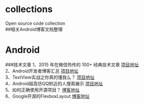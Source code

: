 # collections
Open source code collection<br>
##相关Android博客文档整理
# Android
###技术文章
1、2015 年在微信热传的 100+ 经典技术文章  [项目地址](https://github.com/jobbole/awesome-wechat-dev-posts-2015) <br>
2、Android开发者博客汇总  [项目地址](https://github.com/CodingFish2015/Android-Developer-Blog-Rss) <br>
3、TextView实战之你真的懂我么？  [项目地址](http://blog.csdn.net/sdkfjksf/article/details/51317204) <br>
4、Android超高仿QQ附近的人搜索展示  [项目地址](http://blog.csdn.net/mr_immortalz/article/details/51319354) <br>
5、如何正确使用开源项目？  [博客地址](http://mp.weixin.qq.com/s?__biz=MzA4NTQwNDcyMA==&mid=2650661623&idx=1&sn=ab28ac6587e8a5ef1241be7870851355#rd) <br>
6、Google开源的FlexboxLayout  [博客地址](http://mp.weixin.qq.com/s?__biz=MzA4NTQwNDcyMA==&mid=2650661681&idx=1&sn=b151aba0c5fb702492f6bbd82211988d#rd) <br>

